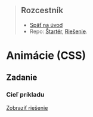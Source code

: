 <div class="hidden">

> ## Rozcestník
> - [Späť na úvod](../../README.md)
> - Repo: [Štartér](/../../tree/main/css/css-animacie), [Riešenie](/../../tree/solution/css/css-animacie).
</div>

# Animácie (CSS)

## Zadanie


### Cieľ príkladu


<div class="hidden">

[Zobraziť riešenie](riesenie.md)
</div>